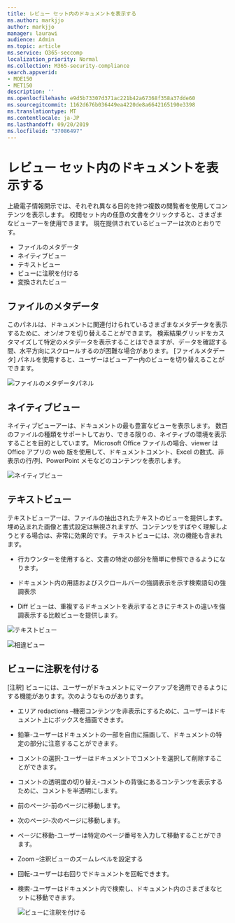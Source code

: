 ```yaml
---
title: レビュー セット内のドキュメントを表示する
ms.author: markjjo
author: markjjo
manager: laurawi
audience: Admin
ms.topic: article
ms.service: O365-seccomp
localization_priority: Normal
ms.collection: M365-security-compliance
search.appverid:
- MOE150
- MET150
description: ''
ms.openlocfilehash: e9d5b73307d371ac221b42a67368f358a37dde60
ms.sourcegitcommit: 1162d676b036449ea4220de8a6642165190e3398
ms.translationtype: MT
ms.contentlocale: ja-JP
ms.lasthandoff: 09/20/2019
ms.locfileid: "37086497"
---
```

# <a name="view-documents-in-a-review-set"></a>レビュー セット内のドキュメントを表示する

上級電子情報開示では、それぞれ異なる目的を持つ複数の閲覧者を使用してコンテンツを表示します。 校閲セット内の任意の文書をクリックすると、さまざまなビューアーを使用できます。 現在提供されているビューアーは次のとおりです。

- ファイルのメタデータ
- ネイティブビュー
- テキストビュー
- ビューに注釈を付ける
- 変換されたビュー

## <a name="file-metadata"></a>ファイルのメタデータ

このパネルは、ドキュメントに関連付けられているさまざまなメタデータを表示するために、オン/オフを切り替えることができます。 検索結果グリッドをカスタマイズして特定のメタデータを表示することはできますが、データを確認する間、水平方向にスクロールするのが困難な場合があります。 [ファイルメタデータ] パネルを使用すると、ユーザーはビューアー内のビューを切り替えることができます。

![ファイルのメタデータパネル
](media/Reviewimage2.png)

## <a name="native-view"></a>ネイティブビュー

ネイティブビューアーは、ドキュメントの最も豊富なビューを表示します。 数百のファイルの種類をサポートしており、できる限りの、ネイティブの環境を表示することを目的としています。 Microsoft Office ファイルの場合、viewer は Office アプリの web 版を使用して、ドキュメントコメント、Excel の数式、非表示の行/列、PowerPoint メモなどのコンテンツを表示します。

![ネイティブビュー
](media/Reviewimage3.png)

## <a name="text-view"></a>テキストビュー

テキストビューアーは、ファイルの抽出されたテキストのビューを提供します。 埋め込まれた画像と書式設定は無視されますが、コンテンツをすばやく理解しようとする場合は、非常に効果的です。 テキストビューには、次の機能も含まれます。

  - 行カウンターを使用すると、文書の特定の部分を簡単に参照できるようになります。

  - ドキュメント内の用語およびスクロールバーの強調表示を示す検索語句の強調表示

  - Diff ビューは、重複するドキュメントを表示するときにテキストの違いを強調表示する比較ビューを提供します。

![テキストビュー
](media/Reviewimage4.png)

![相違ビュー
](media/Reviewimage5.png)

## <a name="annotate-view"></a>ビューに注釈を付ける

[注釈] ビューには、ユーザーがドキュメントにマークアップを適用できるようにする機能があります。次のようなものがあります。

  - エリア redactions –機密コンテンツを非表示にするために、ユーザーはドキュメント上にボックスを描画できます。

  - 鉛筆-ユーザーはドキュメントの一部を自由に描画して、ドキュメントの特定の部分に注意することができます。

  - コメントの選択-ユーザーはドキュメントでコメントを選択して削除することができます。

  - コメントの透明度の切り替え-コメントの背後にあるコンテンツを表示するために、コメントを半透明にします。

  - 前のページ-前のページに移動します。

  - 次のページ-次のページに移動します。

  - ページに移動-ユーザーは特定のページ番号を入力して移動することができます。

  - Zoom –注釈ビューのズームレベルを設定する

  - 回転-ユーザーは右回りでドキュメントを回転できます。

  - 検索-ユーザーはドキュメント内で検索し、ドキュメント内のさまざまなヒットに移動できます。
    
    ![ビューに注釈を付ける
    ](media/Reviewimage1.png)
